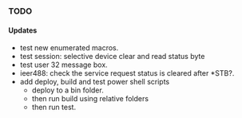 ### TODO

#### Updates
* test new enumerated macros.
* test session: selective device clear and read status byte
* test user 32 message box.
* ieer488: check the service request status is cleared after *STB?.
* add deploy, build and test power shell scripts
	* deploy to a bin folder.
	* then run build using relative folders
	* then run test.
	

	
